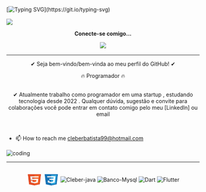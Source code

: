 [![Typing SVG](https://readme-typing-svg.demolab.com?font=Courier+New&weight=500&size=40&pause=1000&color=159996&center=true&vCenter=true&width=1000&height=100&lines=Hi!+My+name+is+Cleber+Batista;I'm+from+Brazil;How+are+you?;Programador+em+desenvolvimento!;Construindo+minha+sorte.)](https://git.io/typing-svg)
  
 <img src="https://t3.ftcdn.net/jpg/03/18/60/62/360_F_318606217_Hk8jo2MVoI33SQOkYrfOF929J7JgIP0P.jpg" align="center" width="900" >
    <p align= "center"> <b>Conecte-se comigo...</b> </p>
 
<div align="center"> <a href="https://www.linkedin.com/in/cleber-batista-bab520200/?locale=en_US" target="_blank" rel="noreferrer"><img src="https://user-images.githubusercontent.com/69852246/231045211-65e3421e-906e-42b4-a15f-a2f4d60b1ffd.png"/></a></div>

--------------------------------

 <p align= "center">✔ Seja bem-vindo/bem-vinda ao meu perfil do GitHub! ✔</p>
 <div align="center">&#128293; Programador &#128293;</div>
 <br>
 
   <p align= "center">✔ Atualmente trabalho como programador em uma startup , estudando tecnologia desde  2022 . Qualquer dúvida, sugestão e convite para colaborações você pode entrar em contato comigo pelo meu [LinkedIn] ou email </p>

  <br>
  
  - 📫 How to reach me cleberbatista99@hotmail.com

 <img width="400" align="center" alt="coding" src="https://www.lambdatest.com/resources/images/news24.gif">
 
 --------------------------------

 <div style="display: inline_block" align="center"><br>    
  <img align="center" alt="Cleber-HTML" height="30" width="40" src="https://raw.githubusercontent.com/devicons/devicon/master/icons/html5/html5-original.svg">
  <img align="center" alt="Cleber-CSS" height="30" width="40" src="https://raw.githubusercontent.com/devicons/devicon/master/icons/css3/css3-original.svg">
  <img align="center" alt="Cleber-java" height="30" width="40" src="https://cdn.jsdelivr.net/gh/devicons/devicon/icons/java/java-original.svg">
  <img align="center" alt="Banco-Mysql" height="30" width="40" src="https://cdn.jsdelivr.net/gh/devicons/devicon/icons/mysql/mysql-original-wordmark.svg">
  <img  align="center" alt="Dart" height="30" width="40" src="https://cdn.jsdelivr.net/gh/devicons/devicon/icons/dart/dart-original.svg" />
  <img  align="center" alt="Flutter" height="30" width="40" src="https://cdn.jsdelivr.net/gh/devicons/devicon/icons/flutter/flutter-plain.svg" />        
</div>  
